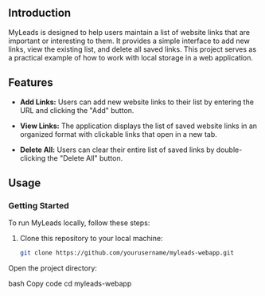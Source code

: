 ## Introduction

MyLeads is designed to help users maintain a list of website links that are important or interesting to them. It provides a simple interface to add new links, view the existing list, and delete all saved links. This project serves as a practical example of how to work with local storage in a web application.

## Features

- **Add Links:** Users can add new website links to their list by entering the URL and clicking the "Add" button.

- **View Links:** The application displays the list of saved website links in an organized format with clickable links that open in a new tab.

- **Delete All:** Users can clear their entire list of saved links by double-clicking the "Delete All" button.

## Usage

### Getting Started

To run MyLeads locally, follow these steps:

1. Clone this repository to your local machine:

   ```bash
   git clone https://github.com/yourusername/myleads-webapp.git
Open the project directory:

bash
Copy code
cd myleads-webapp
